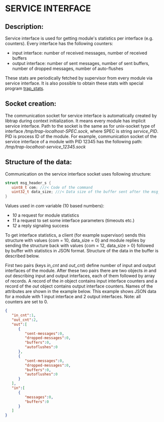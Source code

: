 SERVICE INTERFACE
=================

Description:
------------

Service interface is used for getting module's statistics per interface (e.g. counters).
Every interface has the following counters:

- input interface: number of received messages, number of received buffers
- output interface: number of sent messages, number of sent buffers, number of dropped messages, number of auto-flushes

These stats are periodically fetched by supervisor from every module via service interface.
It is also possible to obtain these stats with special program [trap_stats](https://github.com/CESNET/Nemea-Framework/blob/master/libtrap/tools/trap_stats.c). 


Socket creation:
----------------

The communication socket for service interface is automatically created by libtrap during context initialization. It means every module has implicit service interface.
Path to the socket is the same as for unix-socket type of interface */tmp/trap-localhost-SPEC.sock*, where SPEC is string *service_PID*. PID is process ID of the module.
For example, communication socket of the service interface of a module with PID 12345 has the following path: */tmp/trap-localhost-service_12345.sock*


Structure of the data:
----------------------

Communication on the service interface socket uses following structure:

```c
struct msg_header_s {
   uint8_t com; ///< Code of the command
   uint32_t data_size; ///< Data size of the buffer sent after the msg_header
}
```

Values used in *com* variable (10 based numbers):
- *10* a request for module statistics
- *11* a request to set some interface parameters (timeouts etc.)
- *12* a reply signaling success

To get interface statistics, a client (for example supervisor) sends this structure with values {com = 10, data_size = 0} and module replies by sending the structure back with values {com = 12, data_size > 0} followed by buffer with statistics in JSON format.
Structure of the data in the buffer is described below.

First two pairs (keys *in_cnt* and *out_cnt*) define number of input and output interfaces of the module.
After these two pairs there are two objects *in* and *out* describing input and output interfaces, each of them followed by array of records.
A record of the *in* object contains input interface counters and a record of the *out* object contains output interface counters. Names of the attributes are shown in the example below. This example shows JSON data for a module with 1 input interface and 2 output interfaces.
Note: all counters are set to 0.

```json
{
   "in_cnt":1,
   "out_cnt":2,
   "out":[
      {
         "sent-messages":0,
         "dropped-messages":0,
         "buffers":0,
         "autoflushes":0
      },
      {
         "sent-messages":0,
         "dropped-messages":0,
         "buffers":0,
         "autoflushes":0
      }
   ],
   "in":[
      {
         "messages":0,
         "buffers":0
      }
   ]
}
```